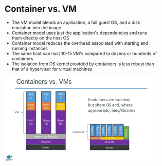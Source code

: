 # Container vs. VM

* The VM model blends an application, a full guest OS, and a disk emulation into the image
* Container model uses just the application's dependencies and runs them directly on the host OS
* Container model reduces the overhead associated with starting and running instances
* The same host can host 10-15 VM's compared to dozens or hundreds of containers
* The isolation from OS kernel provided by containers is less robust than that of a hypervisor for virtual machines

[![](../media/container-vs-vm.jpg)](https://www.docker.com/blog/containers-replacing-virtual-machines/)